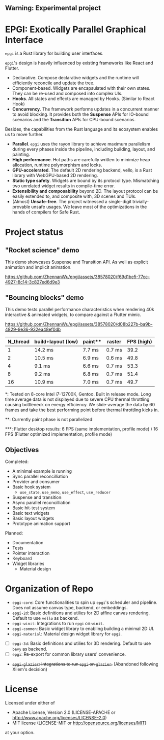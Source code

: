Warning: Experimental project
---

# EPGI: Exotically Parallel Graphical Interface

`epgi` is a Rust library for building user interfaces.

`epgi`'s design is heavily influenced by existing frameworks like React and Flutter.
- Declarative. Compose declarative widgets and the runtime will efficiently reconcile and update the tree.
- Component-based. Widgets are encapsulated with their own states. They can be re-used and composed into complex UIs.
- **Hooks**. All states and effects are managed by Hooks. (Similar to React Hook)
- **Concurrency**. The framework performs updates in a concurrent manner to avoid blocking. It provides both the **Suspense** APIs for IO-bound scenarios and the **Transition** APIs for CPU-bound scenarios.

Besides, the capabilities from the Rust language and its ecosystem enables us to move further.
- **Parallel**. `epgi` uses the rayon library to achieve maximum parallelism during every phases inside the pipeline, including building, layout, and painting.
- **High performance**. Hot paths are carefully written to minimize heap allocation, runtime polymorphism and locks.
- **GPU-accelerated**. The default 2D rendering backend, vello, is a Rust library with WebGPU-based 2D rendering.
- **Static type safety**. Widgets are bound by its protocol type. Mismatching two unrelated widget results in compile-time error.
- **Extensibility and composability** beyond 2D. The layout protocol can be easily extended to, and composite with, 3D scenes and TUIs.
- (Almost) **Unsafe-free**. The project witnessed a single-digit trivially-provable unsafe usages. We leave most of the optimizations in the hands of compilers for Safe Rust.

# Project status
## "Rocket science" demo
This demo showcases Suspense and Transition API. As well as explicit animation and implicit animation.


https://github.com/ZhennanWu/epgi/assets/38578020/f69d1be5-77cc-4927-8c14-3c827ed6d9e3


## "Bouncing blocks" demo
This demo tests parallel performance characteristics when rendering 40k interactive & animated widgets, to compare against a Flutter mimic.


https://github.com/ZhennanWu/epgi/assets/38578020/d08b227b-ba9b-4829-9e36-932ea48ef0db


| N_thread | build+layout (low) | paint** | raster | FPS (high) |
|----------|--------------------|---------|--------|------------|
|        1 |            14.2 ms |  7.7 ms | 0.7 ms |       39.2 |
|        2 |            10.5 ms |  6.9 ms | 0.6 ms |       49.8 |
|        4 |             9.1 ms |  6.6 ms | 0.7 ms |       53.3 |
|        8 |             9.2 ms |  6.8 ms | 0.7 ms |       51.4 |
|       16 |            10.9 ms |  7.0 ms | 0.7 ms |       49.7 |

\*: Tested on 8-core Intel i7-12700K, Gentoo. Built in release mode. Long time average data is not displayed due to severe CPU thermal throttling causing bottleneck on energy efficiency. We slide-average the data by 60 frames and take the best performing point before thermal throttling kicks in.

\*\*: Currently paint phase is not parallelized

\*\*\*: Flutter desktop results: 6 FPS (same implementation, profile mode) / 16 FPS (Flutter optimized implementation, profile mode)

## Objectives
Completed:
- A minimal example is running
- Sync parallel reconcilliation
- Provider and consumer
- Basic hook system
    - `use_state`, `use_memo`, `use_effect`, `use_reducer`
- Suspense and transition
- Async parallel reconcilliation
- Basic hit-test system
- Basic text widgets
- Basic layout widgets
- Prototype animation support

Planned:
- Documentation
- Tests
- Pointer interaction
- Keyboard
- Widget libraries
    - Material design

# Organization of Repo
- `epgi-core`: Core functionalities to spin up `epgi`'s scheduler and pipeline. Does not assume canvas type, backend, or embeddings.
- `epgi-2d`: Basic definitions and utilies for 2D affine canvas rendering. Default to use `vello` as backend.
- `epgi-winit`: Integrations to run `epgi` on `winit`.
- `epgi-common`: Basic widget library to enabling building a minimal 2D UI.
- `epgi-material`: Material design widget library for `epgi`.
- [ ] `epgi-3d`: Basic definitions and utilies for 3D rendering. Default to use `bevy` as backend.
- [ ] `epgi`: Re-export for common library users' convenience.
- ~~`epgi-glazier`:  Integrations to run `epgi` on `glazier`.~~ (Abandoned following Xilem's decision)

# License
Licensed under either of
- Apache License, Version 2.0 (LICENSE-APACHE or http://www.apache.org/licenses/LICENSE-2.0)
- MIT license (LICENSE-MIT or http://opensource.org/licenses/MIT)

at your option.
